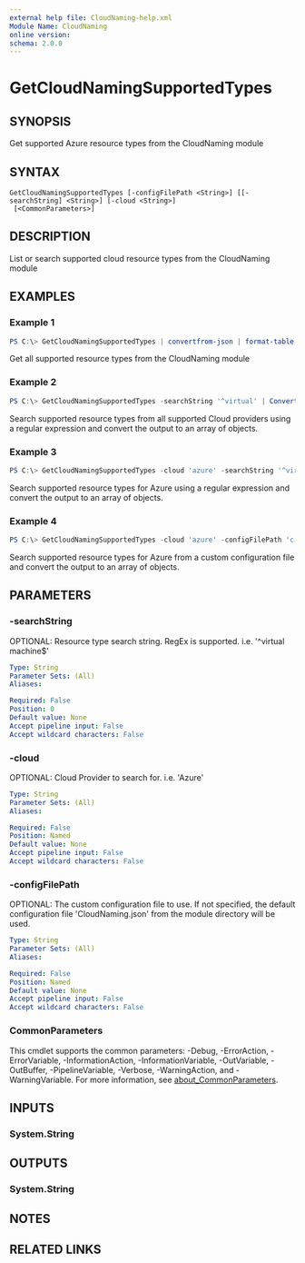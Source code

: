 ```yaml
---
external help file: CloudNaming-help.xml
Module Name: CloudNaming
online version:
schema: 2.0.0
---
```


# GetCloudNamingSupportedTypes

## SYNOPSIS

Get supported Azure resource types from the CloudNaming module

## SYNTAX

```
GetCloudNamingSupportedTypes [-configFilePath <String>] [[-searchString] <String>] [-cloud <String>]
 [<CommonParameters>]
```

## DESCRIPTION

List or search supported cloud resource types from the CloudNaming module

## EXAMPLES

### Example 1

```powershell
PS C:\> GetCloudNamingSupportedTypes | convertfrom-json | format-table
```

Get all supported resource types from the CloudNaming module

### Example 2

```powershell
PS C:\> GetCloudNamingSupportedTypes -searchString '^virtual' | ConvertFrom-Json
```

Search supported resource types from all supported Cloud providers using a regular expression and convert the output to an array of objects.

### Example 3

```powershell
PS C:\> GetCloudNamingSupportedTypes -cloud 'azure' -searchString '^virtual machine' | ConvertFrom-Json
```

Search supported resource types for Azure using a regular expression and convert the output to an array of objects.

### Example 4

```powershell
PS C:\> GetCloudNamingSupportedTypes -cloud 'azure' -configFilePath 'c:\temp\config.json' | ConvertFrom-Json
```

Search supported resource types for Azure from a custom configuration file and convert the output to an array of objects.

## PARAMETERS

### -searchString

OPTIONAL: Resource type search string.
RegEx is supported.
i.e.
'^virtual machine$'

```yaml
Type: String
Parameter Sets: (All)
Aliases:

Required: False
Position: 0
Default value: None
Accept pipeline input: False
Accept wildcard characters: False
```

### -cloud

OPTIONAL: Cloud Provider to search for.
i.e. 'Azure'

```yaml
Type: String
Parameter Sets: (All)
Aliases:

Required: False
Position: Named
Default value: None
Accept pipeline input: False
Accept wildcard characters: False
```

### -configFilePath

OPTIONAL: The custom configuration file to use.
If not specified, the default configuration file 'CloudNaming.json' from the module directory will be used.

```yaml
Type: String
Parameter Sets: (All)
Aliases:

Required: False
Position: Named
Default value: None
Accept pipeline input: False
Accept wildcard characters: False
```

### CommonParameters
This cmdlet supports the common parameters: -Debug, -ErrorAction, -ErrorVariable, -InformationAction, -InformationVariable, -OutVariable, -OutBuffer, -PipelineVariable, -Verbose, -WarningAction, and -WarningVariable. For more information, see [about_CommonParameters](http://go.microsoft.com/fwlink/?LinkID=113216).

## INPUTS

### System.String

## OUTPUTS

### System.String

## NOTES

## RELATED LINKS
